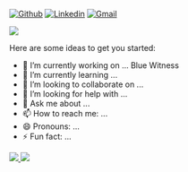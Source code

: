 
[![Github](https://img.shields.io/badge/-Github-000?style=flat&logo=Github&logoColor=white)](https://github.com/yourpersonaltechguy)
[![Linkedin](https://img.shields.io/badge/-LinkedIn-blue?style=flat&logo=Linkedin&logoColor=white)](https://www.linkedin.com/in/anas-abdelsalam/)
[![Gmail](https://img.shields.io/badge/-Gmail-c14438?style=flat&logo=Gmail&logoColor=white)](mailto:anas.abdelsalam57@gmail.com)


<a href="https://github.com/Daggy1234">
  <img src="https://komarev.com/ghpvc/?username=yourpersonaltechguy&style=flat-square" />
</a>

Here are some ideas to get you started:

- 🔭 I’m currently working on ... Blue Witness
- 🌱 I’m currently learning ... 
- 👯 I’m looking to collaborate on ...
- 🤔 I’m looking for help with ...
- 💬 Ask me about ...
- 📫 How to reach me: ...
- 😄 Pronouns: ...
- ⚡ Fun fact: ...

<a href="https://github.com/Daggy1234">
  <img src="https://github-readme-stats.vercel.app/api?username=yourpersonaltechguy&show_icons=true&hide_border=true" />
</a>

<a href="https://github.com/yourpersonaltechguy">
  <img src="https://github-readme-stats.vercel.app/api/top-langs/?username=yourpersonaltechguy&layout=compact" />
</a>
